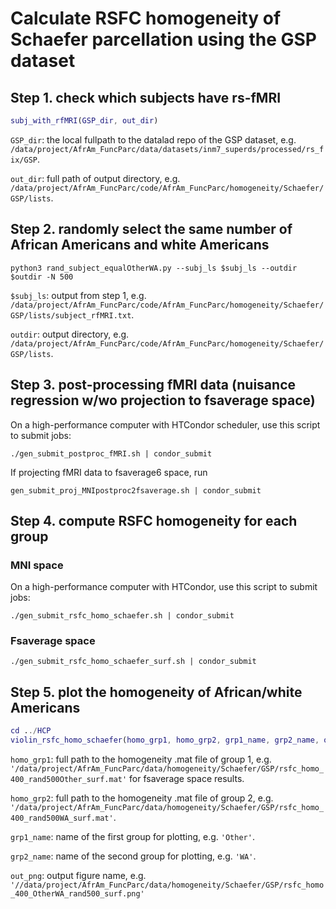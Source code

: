 # Calculate RSFC homogeneity of Schaefer parcellation using the GSP dataset

## Step 1. check which subjects have rs-fMRI

```matlab
subj_with_rfMRI(GSP_dir, out_dir)
```

`GSP_dir`: the local fullpath to the datalad repo of the GSP dataset, e.g. `/data/project/AfrAm_FuncParc/data/datasets/inm7_superds/processed/rs_fix/GSP`.

`out_dir`: full path of output directory, e.g. `/data/project/AfrAm_FuncParc/code/AfrAm_FuncParc/homogeneity/Schaefer/GSP/lists`.

## Step 2. randomly select the same number of African Americans and white Americans

```
python3 rand_subject_equalOtherWA.py --subj_ls $subj_ls --outdir $outdir -N 500
```

`$subj_ls`: output from step 1, e.g. `/data/project/AfrAm_FuncParc/code/AfrAm_FuncParc/homogeneity/Schaefer/GSP/lists/subject_rfMRI.txt`.

`outdir`: output directory, e.g. `/data/project/AfrAm_FuncParc/code/AfrAm_FuncParc/homogeneity/Schaefer/GSP/lists`.

## Step 3. post-processing fMRI data (nuisance regression w/wo projection to fsaverage space)

On a high-performance computer with HTCondor scheduler, use this script to submit jobs:

```
./gen_submit_postproc_fMRI.sh | condor_submit
```

If projecting fMRI data to fsaverage6 space, run

```
gen_submit_proj_MNIpostproc2fsaverage.sh | condor_submit
```

## Step 4. compute RSFC homogeneity for each group

### MNI space

On a high-performance computer with HTCondor, use this script to submit jobs:

```
./gen_submit_rsfc_homo_schaefer.sh | condor_submit
```

### Fsaverage space

```
./gen_submit_rsfc_homo_schaefer_surf.sh | condor_submit
```

## Step 5. plot the homogeneity of African/white Americans

```matlab
cd ../HCP
violin_rsfc_homo_schaefer(homo_grp1, homo_grp2, grp1_name, grp2_name, out_png)
```

`homo_grp1`: full path to the homogeneity .mat file of group 1, e.g. `'/data/project/AfrAm_FuncParc/data/homogeneity/Schaefer/GSP/rsfc_homo_400_rand500Other_surf.mat'` for fsaverage space results. 

`homo_grp2`: full path to the homogeneity .mat file of group 2, e.g. `'/data/project/AfrAm_FuncParc/data/homogeneity/Schaefer/GSP/rsfc_homo_400_rand500WA_surf.mat'`.

`grp1_name`: name of the first group for plotting, e.g. `'Other'`.

`grp2_name`: name of the second group for plotting, e.g. `'WA'`.

`out_png`: output figure name, e.g. `'//data/project/AfrAm_FuncParc/data/homogeneity/Schaefer/GSP/rsfc_homo_400_OtherWA_rand500_surf.png'`
